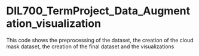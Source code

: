# DIL700_TermProject_Data_Augmentation_visualization
This code shows the preprocessing of the dataset, the creation of the cloud mask dataset, the creation of the final dataset and the visualizations
